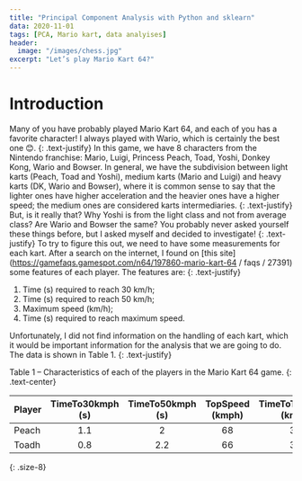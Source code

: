 ```yaml
---
title: "Principal Component Analysis with Python and sklearn"
data: 2020-11-01
tags: [PCA, Mario kart, data analyises]
header:
  image: "/images/chess.jpg"
excerpt: "Let’s play Mario Kart 64?"
---
```


# Introduction

Many of you have probably played Mario Kart 64, and each of you has a favorite character! I always played with Wario, which is certainly the best one 😊.
{: .text-justify}
In this game, we have 8 characters from the Nintendo franchise: Mario, Luigi, Princess Peach, Toad, Yoshi, Donkey Kong, Wario and Bowser. In general, we have the subdivision between light karts (Peach, Toad and Yoshi), medium karts (Mario and Luigi) and heavy karts (DK, Wario and Bowser), where it is common sense to say that the lighter ones have higher acceleration and the heavier ones have a higher speed; the medium ones are considered karts intermediaries.
{: .text-justify}
But, is it really that? Why Yoshi is from the light class and not from average class? Are Wario and Bowser the same? You probably never asked yourself these things before, but I asked myself and decided to investigate!
{: .text-justify}
To try to figure this out, we need to have some measurements for each kart. After a search on the internet, I found on [this site](https://gamefaqs.gamespot.com/n64/197860-mario-kart-64 / faqs / 27391) some features of each player. The features are:
{: .text-justify}
1. Time (s) required to reach 30 km/h;
2. Time (s) required to reach 50 km/h;
3. Maximum speed (km/h);
4. Time (s) required to reach maximum speed.

Unfortunately, I did not find information on the handling of each kart, which it would be important information for the analysis that we are going to do. The data is shown in Table 1.
{: .text-justify}

Table 1 – Characteristics of each of the players in the Mario Kart 64 game.
{: .text-center}

| Player | TimeTo30kmph (s) |	TimeTo50kmph (s) |	TopSpeed (kmph) |	TimeToTopSpeed (kmph) |	WeightClass |
| :--- | :---: |	:---: |	:---: |	:---: |	:---: |
| Peach | 1.1 |	2 |	68 |	3.8 |	Light |
| Toadh | 0.8 |	2.2 |	66 |	3.8 |	Light |
{: .size-8}
